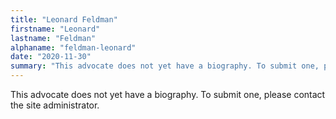 ```yaml
---
title: "Leonard Feldman"
firstname: "Leonard"
lastname: "Feldman"
alphaname: "feldman-leonard"
date: "2020-11-30"
summary: "This advocate does not yet have a biography. To submit one, please contact the site administrator."
---
```

This advocate does not yet have a biography. To submit one, please contact the site administrator.

